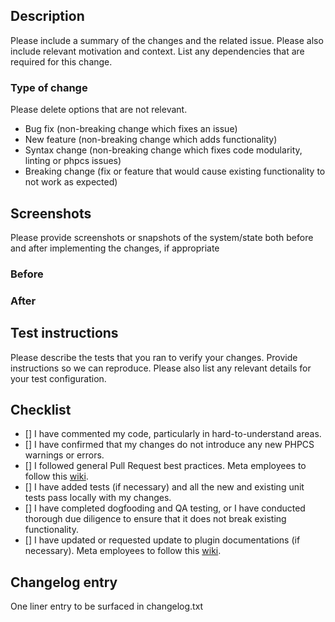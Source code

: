 ## Description

Please include a summary of the changes and the related issue. 
Please also include relevant motivation and context. 
List any dependencies that are required for this change.

### Type of change

Please delete options that are not relevant.

- Bug fix (non-breaking change which fixes an issue)
- New feature (non-breaking change which adds functionality)
- Syntax change (non-breaking change which fixes code modularity, linting or phpcs issues)
- Breaking change (fix or feature that would cause existing functionality to not work as expected)


## Screenshots
Please provide screenshots or snapshots of the system/state both before and after implementing the changes, if appropriate
### Before

### After


## Test instructions

Please describe the tests that you ran to verify your changes. 
Provide instructions so we can reproduce. 
Please also list any relevant details for your test configuration.


## Checklist

- [] I have commented my code, particularly in hard-to-understand areas.
- [] I have confirmed that my changes do not introduce any new PHPCS warnings or errors. 
- [] I followed general Pull Request best practices. Meta employees to follow this [wiki]([url](https://fburl.com/wiki/2cgfduwc)).
- [] I have added tests (if necessary) and all the new and existing unit tests pass locally with my changes.
- [] I have completed dogfooding and QA testing, or I have conducted thorough due diligence to ensure that it does not break existing functionality.
- [] I have updated or requested update to plugin documentations (if necessary). Meta employees to follow this [wiki]([url](https://fburl.com/wiki/nhx73tgs)).


## Changelog entry

One liner entry to be surfaced in changelog.txt
